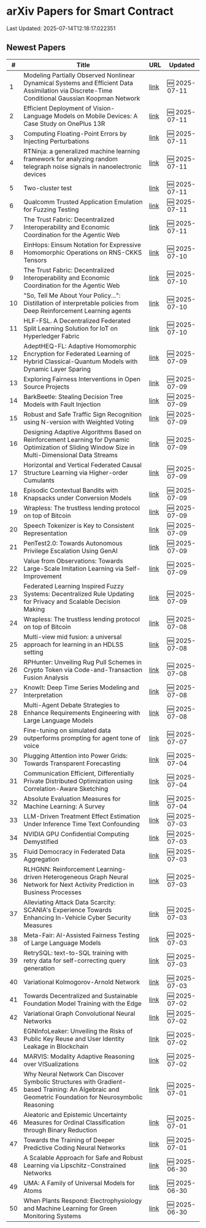 # arXiv Papers for Smart Contract

Last Updated: 2025-07-14T12:18:17.022351

## Newest Papers

|\#|Title|URL|Updated|
|---|---|---|---|
|1|Modeling Partially Observed Nonlinear Dynamical Systems and Efficient Data Assimilation via Discrete-Time Conditional Gaussian Koopman Network|[link](http://arxiv.org/abs/2507.08749v1)|🆕 2025-07-11|
|2|Efficient Deployment of Vision-Language Models on Mobile Devices: A Case Study on OnePlus 13R|[link](http://arxiv.org/abs/2507.08505v1)|🆕 2025-07-11|
|3|Computing Floating-Point Errors by Injecting Perturbations|[link](http://arxiv.org/abs/2507.08467v1)|🆕 2025-07-11|
|4|RTNinja: a generalized machine learning framework for analyzing random telegraph noise signals in nanoelectronic devices|[link](http://arxiv.org/abs/2507.08424v1)|🆕 2025-07-11|
|5|Two-cluster test|[link](http://arxiv.org/abs/2507.08382v1)|🆕 2025-07-11|
|6|Qualcomm Trusted Application Emulation for Fuzzing Testing|[link](http://arxiv.org/abs/2507.08331v1)|🆕 2025-07-11|
|7|The Trust Fabric: Decentralized Interoperability and Economic Coordination for the Agentic Web|[link](http://arxiv.org/abs/2507.07901v2)|🆕 2025-07-11|
|8|EinHops: Einsum Notation for Expressive Homomorphic Operations on RNS-CKKS Tensors|[link](http://arxiv.org/abs/2507.07972v1)|🆕 2025-07-10|
|9|The Trust Fabric: Decentralized Interoperability and Economic Coordination for the Agentic Web|[link](http://arxiv.org/abs/2507.07901v1)|🆕 2025-07-10|
|10|"So, Tell Me About Your Policy...": Distillation of interpretable policies from Deep Reinforcement Learning agents|[link](http://arxiv.org/abs/2507.07848v1)|🆕 2025-07-10|
|11|HLF-FSL. A Decentralized Federated Split Learning Solution for IoT on Hyperledger Fabric|[link](http://arxiv.org/abs/2507.07637v1)|🆕 2025-07-10|
|12|AdeptHEQ-FL: Adaptive Homomorphic Encryption for Federated Learning of Hybrid Classical-Quantum Models with Dynamic Layer Sparing|[link](http://arxiv.org/abs/2507.07316v1)|🆕 2025-07-09|
|13|Exploring Fairness Interventions in Open Source Projects|[link](http://arxiv.org/abs/2507.07026v1)|🆕 2025-07-09|
|14|BarkBeetle: Stealing Decision Tree Models with Fault Injection|[link](http://arxiv.org/abs/2507.06986v1)|🆕 2025-07-09|
|15|Robust and Safe Traffic Sign Recognition using N-version with Weighted Voting|[link](http://arxiv.org/abs/2507.06907v1)|🆕 2025-07-09|
|16|Designing Adaptive Algorithms Based on Reinforcement Learning for Dynamic Optimization of Sliding Window Size in Multi-Dimensional Data Streams|[link](http://arxiv.org/abs/2507.06901v1)|🆕 2025-07-09|
|17|Horizontal and Vertical Federated Causal Structure Learning via Higher-order Cumulants|[link](http://arxiv.org/abs/2507.06888v1)|🆕 2025-07-09|
|18|Episodic Contextual Bandits with Knapsacks under Conversion Models|[link](http://arxiv.org/abs/2507.06859v1)|🆕 2025-07-09|
|19|Wrapless: The trustless lending protocol on top of Bitcoin|[link](http://arxiv.org/abs/2507.06064v2)|🆕 2025-07-09|
|20|Speech Tokenizer is Key to Consistent Representation|[link](http://arxiv.org/abs/2507.06802v1)|🆕 2025-07-09|
|21|PenTest2.0: Towards Autonomous Privilege Escalation Using GenAI|[link](http://arxiv.org/abs/2507.06742v1)|🆕 2025-07-09|
|22|Value from Observations: Towards Large-Scale Imitation Learning via Self-Improvement|[link](http://arxiv.org/abs/2507.06701v1)|🆕 2025-07-09|
|23|Federated Learning Inspired Fuzzy Systems: Decentralized Rule Updating for Privacy and Scalable Decision Making|[link](http://arxiv.org/abs/2507.06652v1)|🆕 2025-07-09|
|24|Wrapless: The trustless lending protocol on top of Bitcoin|[link](http://arxiv.org/abs/2507.06064v1)|🆕 2025-07-08|
|25|Multi-view mid fusion: a universal approach for learning in an HDLSS setting|[link](http://arxiv.org/abs/2507.06026v1)|🆕 2025-07-08|
|26|RPHunter: Unveiling Rug Pull Schemes in Crypto Token via Code-and-Transaction Fusion Analysis|[link](http://arxiv.org/abs/2506.18398v3)|🆕 2025-07-08|
|27|KnowIt: Deep Time Series Modeling and Interpretation|[link](http://arxiv.org/abs/2507.06009v1)|🆕 2025-07-08|
|28|Multi-Agent Debate Strategies to Enhance Requirements Engineering with Large Language Models|[link](http://arxiv.org/abs/2507.05981v1)|🆕 2025-07-08|
|29|Fine-tuning on simulated data outperforms prompting for agent tone of voice|[link](http://arxiv.org/abs/2507.04889v1)|🆕 2025-07-07|
|30|Plugging Attention into Power Grids: Towards Transparent Forecasting|[link](http://arxiv.org/abs/2507.03690v1)|🆕 2025-07-04|
|31|Communication Efficient, Differentially Private Distributed Optimization using Correlation-Aware Sketching|[link](http://arxiv.org/abs/2507.03545v1)|🆕 2025-07-04|
|32|Absolute Evaluation Measures for Machine Learning: A Survey|[link](http://arxiv.org/abs/2507.03392v1)|🆕 2025-07-04|
|33|LLM-Driven Treatment Effect Estimation Under Inference Time Text Confounding|[link](http://arxiv.org/abs/2507.02843v1)|🆕 2025-07-03|
|34|NVIDIA GPU Confidential Computing Demystified|[link](http://arxiv.org/abs/2507.02770v1)|🆕 2025-07-03|
|35|Fluid Democracy in Federated Data Aggregation|[link](http://arxiv.org/abs/2507.02710v1)|🆕 2025-07-03|
|36|RLHGNN: Reinforcement Learning-driven Heterogeneous Graph Neural Network for Next Activity Prediction in Business Processes|[link](http://arxiv.org/abs/2507.02690v1)|🆕 2025-07-03|
|37|Alleviating Attack Data Scarcity: SCANIA's Experience Towards Enhancing In-Vehicle Cyber Security Measures|[link](http://arxiv.org/abs/2507.02607v1)|🆕 2025-07-03|
|38|Meta-Fair: AI-Assisted Fairness Testing of Large Language Models|[link](http://arxiv.org/abs/2507.02533v1)|🆕 2025-07-03|
|39|RetrySQL: text-to-SQL training with retry data for self-correcting query generation|[link](http://arxiv.org/abs/2507.02529v1)|🆕 2025-07-03|
|40|Variational Kolmogorov-Arnold Network|[link](http://arxiv.org/abs/2507.02466v1)|🆕 2025-07-03|
|41|Towards Decentralized and Sustainable Foundation Model Training with the Edge|[link](http://arxiv.org/abs/2507.01803v1)|🆕 2025-07-02|
|42|Variational Graph Convolutional Neural Networks|[link](http://arxiv.org/abs/2507.01699v1)|🆕 2025-07-02|
|43|EGNInfoLeaker: Unveiling the Risks of Public Key Reuse and User Identity Leakage in Blockchain|[link](http://arxiv.org/abs/2507.01635v1)|🆕 2025-07-02|
|44|MARVIS: Modality Adaptive Reasoning over VISualizations|[link](http://arxiv.org/abs/2507.01544v1)|🆕 2025-07-02|
|45|Why Neural Network Can Discover Symbolic Structures with Gradient-based Training: An Algebraic and Geometric Foundation for Neurosymbolic Reasoning|[link](http://arxiv.org/abs/2506.21797v2)|🆕 2025-07-01|
|46|Aleatoric and Epistemic Uncertainty Measures for Ordinal Classification through Binary Reduction|[link](http://arxiv.org/abs/2507.00733v1)|🆕 2025-07-01|
|47|Towards the Training of Deeper Predictive Coding Neural Networks|[link](http://arxiv.org/abs/2506.23800v2)|🆕 2025-07-01|
|48|A Scalable Approach for Safe and Robust Learning via Lipschitz-Constrained Networks|[link](http://arxiv.org/abs/2506.23977v1)|🆕 2025-06-30|
|49|UMA: A Family of Universal Models for Atoms|[link](http://arxiv.org/abs/2506.23971v1)|🆕 2025-06-30|
|50|When Plants Respond: Electrophysiology and Machine Learning for Green Monitoring Systems|[link](http://arxiv.org/abs/2506.23872v1)|🆕 2025-06-30|
